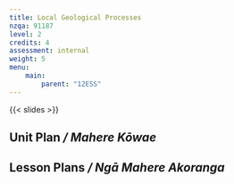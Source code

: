 ```yaml
---
title: Local Geological Processes
nzqa: 91187
level: 2
credits: 4
assessment: internal
weight: 5
menu:
    main:
        parent: "12ESS"
---
```


> 

{{< slides >}}

## Unit Plan _/ Mahere Kōwae_ 

## Lesson Plans _/ Ngā Mahere Akoranga_ 

